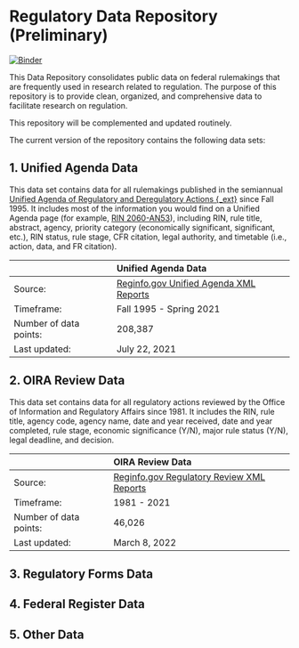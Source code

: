 # Regulatory Data Repository (Preliminary)

[![Binder](https://mybinder.org/badge_logo.svg)](https://mybinder.org/v2/gh/zhoudanxie/regulatory_data_repository/HEAD)

This Data Repository consolidates public data on federal rulemakings that are frequently used in research related to regulation. The purpose of this repository is to provide clean, organized, and comprehensive data to facilitate research on regulation.

This repository will be complemented and updated routinely.

The current version of the repository contains the following data sets:


## 1. Unified Agenda Data

This data set contains data for all rulemakings published in the semiannual [Unified Agenda of Regulatory and Deregulatory Actions {_ext}](https://www.reginfo.gov/public/do/eAgendaMain) since Fall 1995. It includes most of the information you would find on a Unified Agenda page (for example, [RIN 2060-AN53](https://www.reginfo.gov/public/do/eAgendaViewRule?pubId=200604&RIN=2060-AN53)), including RIN, rule title, abstract, agency, priority category (economically significant, significant, etc.), RIN status, rule stage, CFR citation, legal authority, and timetable (i.e., action, data, and FR citation). 

|            |  Unified Agenda Data                                                           | 
| :-------- | :------------------------------------------------------------------------------ |
| Source:    | [Reginfo.gov Unified Agenda XML Reports](https://www.reginfo.gov/public/do/eAgendaXmlReport)   |
| Timeframe: | Fall 1995 - Spring 2021                                                          |
| Number of data points: | 208,387                                                            |
| Last updated:	|	July 22, 2021	|


## 2. OIRA Review Data

This data set contains data for all regulatory actions reviewed by the Office of Information and Regulatory Affairs since 1981. It includes the RIN, rule title, agency code, agency name, date and year received, date and year completed, rule stage, economic significance (Y/N), major rule status (Y/N), legal deadline, and decision.

|            |  OIRA Review Data        | 
| :--------  | :----------------------- |
| Source:    | [Reginfo.gov Regulatory Review XML Reports](https://www.reginfo.gov/public/do/XMLReportList) |
| Timeframe: | 1981 - 2021              |
| Number of data points: | 46,026       |                                                      
| Last updated:	|	March 8, 2022	|


## 3. Regulatory Forms Data


## 4. Federal Register Data


## 5. Other Data




 

